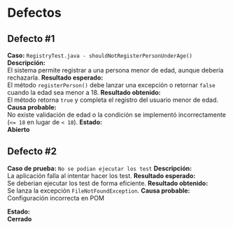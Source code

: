 # Defectos

## Defecto #1
**Caso:** `RegistryTest.java - shouldNotRegisterPersonUnderAge()`
**Descripción:**  
El sistema permite registrar a una persona menor de edad, aunque debería rechazarla.
**Resultado esperado:**  
El método `registerPerson()` debe lanzar una excepción o retornar `false` cuando la edad sea menor a 18.
**Resultado obtenido:**  
El método retorna `true` y completa el registro del usuario menor de edad.
**Causa probable:**  
No existe validación de edad o la condición se implementó incorrectamente (`<= 18` en lugar de `< 18`).
**Estado:**  
 **Abierto**

## Defecto #2
**Caso de prueba:** `No se podian ejecutar los test`
**Descripción:**  
La aplicación falla al intentar hacer los test.
**Resultado esperado:**  
Se deberian ejecutar los test de forma eficiente.
**Resultado obtenido:**  
Se lanza la excepción `FileNotFoundException`.
**Causa probable:**  
Configuración incorrecta en POM

**Estado:**  
**Cerrado**

